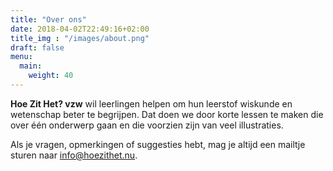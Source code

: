```yaml
---
title: "Over ons"
date: 2018-04-02T22:49:16+02:00
title_img : "/images/about.png"
draft: false
menu:
  main:
    weight: 40
---
```

**Hoe Zit Het? vzw** wil leerlingen helpen om hun leerstof wiskunde en
wetenschap beter te begrijpen. Dat doen we door korte lessen te maken die over
één onderwerp gaan en die voorzien zijn van veel illustraties.

Als je vragen, opmerkingen of suggesties hebt, mag je altijd een mailtje sturen
naar [info@hoezithet.nu](mailto:info@hoezithet.nu).
